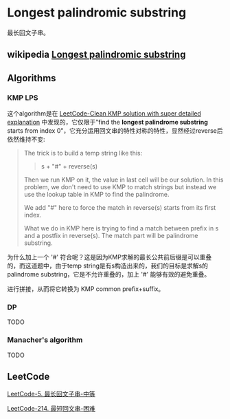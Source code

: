 # Longest palindromic substring

最长回文子串。

## wikipedia [Longest palindromic substring](https://en.wikipedia.org/wiki/Longest_palindromic_substring)



## Algorithms

### KMP LPS

这个algorithm是在 [LeetCode-Clean KMP solution with super detailed explanation](https://leetcode.com/problems/shortest-palindrome/discuss/60113/clean-kmp-solution-with-super-detailed-explanation) 中发现的，它仅限于"find the **longest palindrome substring** starts from index 0"，它充分运用回文串的特性对称的特性，显然经过reverse后依然维持不变:

> The trick is to build a temp string like this:
>
> > s + "#" + reverse(s)
>
> Then we run KMP on it, the value in last cell will be our solution. In this problem, we don't need to use KMP to match strings but instead we use the lookup table in KMP to find the palindrome.
>
> We add "#" here to force the match in reverse(s) starts from its first index.
>
> What we do in KMP here is trying to find a match between prefix in s and a postfix in reverse(s). The match part will be palindrome substring.

为什么加上一个 '#' 符合呢？这是因为KMP求解的最长公共前后缀是可以重叠的，而这道题中，由于temp string是有s构造出来的，我们的目标是求解s的palindrome substring，它是不允许重叠的，加上 '#' 能够有效的避免重叠。

进行拼接，从而将它转换为 KMP common prefix+suffix。



### DP

TODO

### Manacher's algorithm

TODO

## LeetCode

[LeetCode-5. 最长回文子串-中等](https://leetcode.cn/problems/longest-palindromic-substring/) 

[LeetCode-214. 最短回文串-困难](https://leetcode.cn/problems/shortest-palindrome/) 

